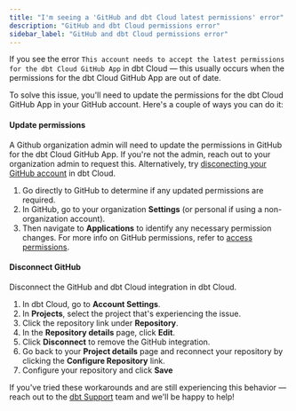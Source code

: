 ```yaml
---
title: "I'm seeing a 'GitHub and dbt Cloud latest permissions' error"
description: "GitHub and dbt Cloud permissions error"
sidebar_label: "GitHub and dbt Cloud permissions error"
---
```


If you see the error `This account needs to accept the latest permissions for the dbt Cloud GitHub App` in dbt Cloud &mdash; this usually occurs when the permissions for the dbt Cloud GitHub App are out of date.

To solve this issue, you'll need to update the permissions for the dbt Cloud GitHub App in your GitHub account. Here's a couple of ways you can do it:

#### Update permissions

A Github organization admin will need to update the permissions in GitHub for the dbt Cloud GitHub App. If you're not the admin, reach out to your organization admin to request this. Alternatively, try [disconecting your GitHub account](#disconect-github) in dbt Cloud.

1. Go directly to GitHub to determine if any updated permissions are required.
2. In GitHub, go to your organization **Settings** (or personal if using a non-organization account).
3. Then navigate to **Applications** to identify any necessary permission changes.
For more info on GitHub permissions, refer to [access permissions](https://docs.github.com/en/get-started/learning-about-github/access-permissions-on-github).

#### Disconnect GitHub

Disconnect the GitHub and dbt Cloud integration in dbt Cloud.

1. In dbt Cloud, go to **Account Settings**.
2. In **Projects**, select the project that's experiencing the issue.
3. Click the repository link under **Repository**.
4. In the **Repository details** page, click **Edit**.
5. Click **Disconnect** to remove the GitHub integration.
6. Go back to your **Project details** page and reconnect your repository by clicking the **Configure Repository** link.
7. Configure your repository and click **Save**

<Lightbox src="/img/repository-details-faq.jpg" title="Disconnect your GitHub connection in the 'Repository details' page."/>

If you've tried these workarounds and are still experiencing this behavior &mdash; reach out to the [dbt Support](mailto:support@getdbt.com) team and we'll be happy to help!
